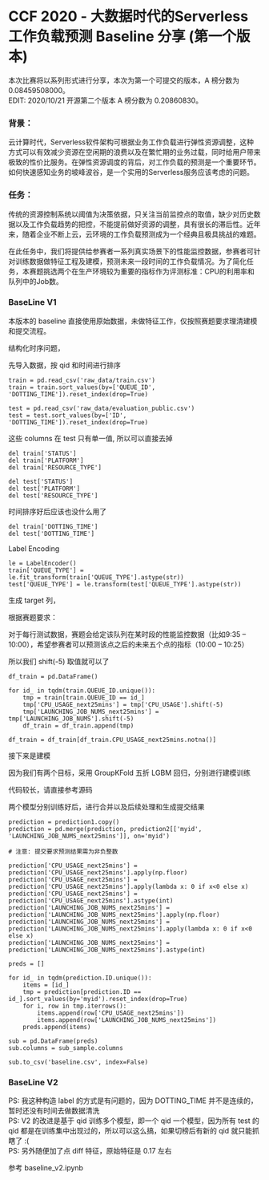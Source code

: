 # CCF 2020 - 大数据时代的Serverless工作负载预测 Baseline 分享 (第一个版本)

本次比赛将以系列形式进行分享，本次为第一个可提交的版本，A 榜分数为 0.08459508000。  
EDIT: 2020/10/21 开源第二个版本 A 榜分数为 0.20860830。

### 背景：

云计算时代，Serverless软件架构可根据业务工作负载进行弹性资源调整，这种方式可以有效减少资源在空闲期的浪费以及在繁忙期的业务过载，同时给用户带来极致的性价比服务。在弹性资源调度的背后，对工作负载的预测是一个重要环节。如何快速感知业务的坡峰波谷，是一个实用的Serverless服务应该考虑的问题。

### 任务：

传统的资源控制系统以阈值为决策依据，只关注当前监控点的取值，缺少对历史数据以及工作负载趋势的把控，不能提前做好资源的调整，具有很长的滞后性。近年来，随着企业不断上云，云环境的工作负载预测成为一个经典且极具挑战的难题。

在此任务中，我们将提供给参赛者一系列真实场景下的性能监控数据，参赛者可针对训练数据做特征工程及建模，预测未来一段时间的工作负载情况。为了简化任务，本赛题挑选两个在生产环境较为重要的指标作为评测标准：CPU的利用率和队列中的Job数。

### BaseLine V1

本版本的 baseline 直接使用原始数据，未做特征工作，仅按照赛题要求理清建模和提交流程。

结构化时序问题，

先导入数据，按 qid 和时间进行排序

```
train = pd.read_csv('raw_data/train.csv')
train = train.sort_values(by=['QUEUE_ID', 'DOTTING_TIME']).reset_index(drop=True)

test = pd.read_csv('raw_data/evaluation_public.csv')
test = test.sort_values(by=['ID', 'DOTTING_TIME']).reset_index(drop=True)
```

这些 columns 在 test 只有单一值, 所以可以直接去掉

```
del train['STATUS']
del train['PLATFORM']
del train['RESOURCE_TYPE']

del test['STATUS']
del test['PLATFORM']
del test['RESOURCE_TYPE']
```

时间排序好后应该也没什么用了

```
del train['DOTTING_TIME']
del test['DOTTING_TIME']
```

Label Encoding

```
le = LabelEncoder()
train['QUEUE_TYPE'] = le.fit_transform(train['QUEUE_TYPE'].astype(str))
test['QUEUE_TYPE'] = le.transform(test['QUEUE_TYPE'].astype(str))
```

生成 target 列，

根据赛题要求：

对于每行测试数据，赛题会给定该队列在某时段的性能监控数据（比如9:35 – 10:00），希望参赛者可以预测该点之后的未来五个点的指标（10:00 – 10:25）

所以我们 shift(-5) 取值就可以了

```
df_train = pd.DataFrame()

for id_ in tqdm(train.QUEUE_ID.unique()):
    tmp = train[train.QUEUE_ID == id_]
    tmp['CPU_USAGE_next25mins'] = tmp['CPU_USAGE'].shift(-5)
    tmp['LAUNCHING_JOB_NUMS_next25mins'] = tmp['LAUNCHING_JOB_NUMS'].shift(-5)
    df_train = df_train.append(tmp)

df_train = df_train[df_train.CPU_USAGE_next25mins.notna()]
```

接下来是建模

因为我们有两个目标，采用 GroupKFold 五折 LGBM 回归，分别进行建模训练

代码较长，请直接参考源码

两个模型分别训练好后，进行合并以及后续处理和生成提交结果

```
prediction = prediction1.copy()
prediction = pd.merge(prediction, prediction2[['myid', 'LAUNCHING_JOB_NUMS_next25mins']], on='myid')

# 注意: 提交要求预测结果需为非负整数

prediction['CPU_USAGE_next25mins'] = prediction['CPU_USAGE_next25mins'].apply(np.floor)
prediction['CPU_USAGE_next25mins'] = prediction['CPU_USAGE_next25mins'].apply(lambda x: 0 if x<0 else x)
prediction['CPU_USAGE_next25mins'] = prediction['CPU_USAGE_next25mins'].astype(int)
prediction['LAUNCHING_JOB_NUMS_next25mins'] = prediction['LAUNCHING_JOB_NUMS_next25mins'].apply(np.floor)
prediction['LAUNCHING_JOB_NUMS_next25mins'] = prediction['LAUNCHING_JOB_NUMS_next25mins'].apply(lambda x: 0 if x<0 else x)
prediction['LAUNCHING_JOB_NUMS_next25mins'] = prediction['LAUNCHING_JOB_NUMS_next25mins'].astype(int)

preds = []

for id_ in tqdm(prediction.ID.unique()):
    items = [id_]
    tmp = prediction[prediction.ID == id_].sort_values(by='myid').reset_index(drop=True)
    for i, row in tmp.iterrows():
        items.append(row['CPU_USAGE_next25mins'])
        items.append(row['LAUNCHING_JOB_NUMS_next25mins'])
    preds.append(items)

sub = pd.DataFrame(preds)
sub.columns = sub_sample.columns

sub.to_csv('baseline.csv', index=False)
```

### BaseLine V2

PS: 我这种构造 label 的方式是有问题的，因为 DOTTING_TIME 并不是连续的，暂时还没有时间去做数据清洗  
PS: V2 的改进是基于 qid 训练多个模型，即一个 qid 一个模型，因为所有 test 的 qid 都是在训练集中出现过的，所以可以这么搞，如果切榜后有新的 qid 就只能抓瞎了 :(  
PS: 另外随便加了点 diff 特征，原始特征是 0.17 左右  
  
参考 baseline_v2.ipynb  
